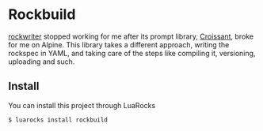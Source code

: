 # Rockbuild

[rockwriter](https://github.com/daelvn/rockwriter) stopped working for me after its prompt library, [Croissant](https://github.com/giann/croissant), broke for me on Alpine. This library takes a different approach, writing the rockspec in YAML, and taking care of the steps like compiling it, versioning, uploading and such.

## Install

You can install this project through LuaRocks

```sh
$ luarocks install rockbuild
```